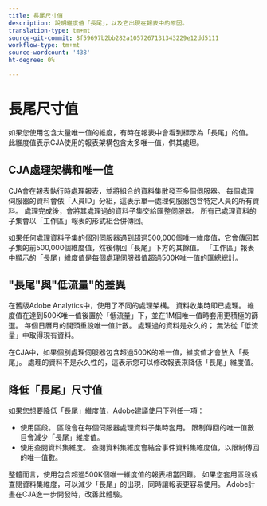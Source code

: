 ```yaml
---
title: 長尾尺寸值
description: 說明維度值「長尾」，以及它出現在報表中的原因。
translation-type: tm+mt
source-git-commit: 8f59697b2bb282a1057267131343229e12dd5111
workflow-type: tm+mt
source-wordcount: '438'
ht-degree: 0%

---
```



# 長尾尺寸值

如果您使用包含大量唯一值的維度，有時在報表中會看到標示為「長尾」的值。 此維度值表示CJA使用的報表架構包含太多唯一值，供其處理。

## CJA處理架構和唯一值

CJA會在報表執行時處理報表，並將組合的資料集散發至多個伺服器。 每個處理伺服器的資料會依「人員ID」分組，這表示單一處理伺服器包含特定人員的所有資料。 處理完成後，會將其處理過的資料子集交給匯整伺服器。 所有已處理資料的子集會以「工作區」報表的形式組合併傳回。

如果任何處理資料子集的個別伺服器遇到超過500,000個唯一維度值，它會傳回其子集的前500,000個維度值，然後傳回「長尾」下方的其餘值。 「工作區」報表中顯示的「長尾」維度值是每個處理伺服器值超過500K唯一值的匯總總計。

## &quot;長尾&quot;與&quot;低流量&quot;的差異

在舊版Adobe Analytics中，使用了不同的處理架構。 資料收集時即已處理。 維度值在達到500K唯一值後置於「低流量」下，並在1M個唯一值時套用更積極的篩選。 每個日曆月的開頭重設唯一值計數。 處理過的資料是永久的； 無法從「低流量」中取得現有資料。

在CJA中，如果個別處理伺服器包含超過500K的唯一值，維度值才會放入「長尾」。 處理的資料不是永久性的，這表示您可以修改報表來降低「長尾」維度值。

## 降低「長尾」尺寸值

如果您想要降低「長尾」維度值，Adobe建議使用下列任一項：

* 使用區段。 區段會在每個伺服器處理資料子集時套用。 限制傳回的唯一值數目會減少「長尾」維度值。
* 使用查閱資料集維度。 查閱資料集維度會結合事件資料集維度值，以限制傳回的唯一值數。

整體而言，使用包含超過500K個唯一維度值的報表相當困難。 如果您套用區段或查閱資料集維度，可以減少「長尾」的出現，同時讓報表更容易使用。 Adobe計畫在CJA進一步開發時，改善此體驗。
